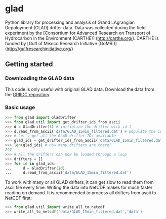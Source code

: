 # glad

Python library for processing and analysis of 
Grand LAgrangian Depoloyment (GLAD) drifter data.
Data was collected during the field experiment by the
[Consortium for Advanced Research on Transport 
of Hydrocarbon in the Environment (CARTHE)]
(http://carthe.org/).
CARTHE is funded by [Gulf of Mexico Research Initiative (GoMRI)]
(http://gulfresearchinitiative.org/)

## Getting started

### Downloading the GLAD data

This code is only useful with original GLAD data.
Download the data from the [GRIIDC repository](https://data.gulfresearchinitiative.org/data/R1.x134.073:0004).

### Basic usage

```python
>>> from glad import GladDrifter
>>> from glad.util import get_drifter_ids_from_ascii
>>> d = GladDrifter(1) # initialize the drifter with id 1
>>> d.read_from_ascii('data/GLAD_15min_filtered.dat') # populate the instance with data
>>> # Let's get all the GLAD drifter IDs available
>>> glad_ids = get_drifter_ids_from_ascii('data/GLAD_15min_filtered.dat')
>>> len(glad_ids) # How many drifters are there?
297
>>> # All the drifters can now be loaded through a loop
>>> drifters = []
>>> for id in glad_ids:
...     d = GladDrifter(id)
...     d.read_from_ascii('data/GLAD_15min_filtered.dat')
```
To work with many or all GLAD drifters, it can get slow to read them
from ascii file every time. Writing the data into NetCDF makes for much
faster reading on demand. It is recommended to process all drifters from 
ascii to NetCDF first:
```python
>>> from glad.util import write_all_to_netcdf
>>> write_all_to_netcdf('data/GLAD_15min_filtered.dat','data')
```
